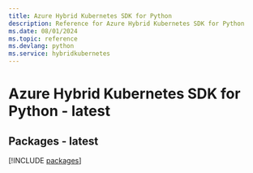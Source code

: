 ```yaml
---
title: Azure Hybrid Kubernetes SDK for Python
description: Reference for Azure Hybrid Kubernetes SDK for Python
ms.date: 08/01/2024
ms.topic: reference
ms.devlang: python
ms.service: hybridkubernetes
---
```

# Azure Hybrid Kubernetes SDK for Python - latest
## Packages - latest
[!INCLUDE [packages](hybrid-kubernetes-index.md)]